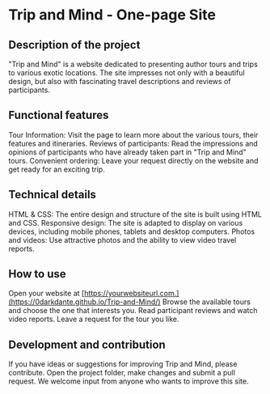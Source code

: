 # Trip and Mind - One-page Site

## Description of the project
"Trip and Mind" is a website dedicated to presenting author tours and trips to various exotic locations. The site impresses not only with a beautiful design, but also with fascinating travel descriptions and reviews of participants.

## Functional features
Tour Information: Visit the page to learn more about the various tours, their features and itineraries.
Reviews of participants: Read the impressions and opinions of participants who have already taken part in "Trip and Mind" tours.
Convenient ordering: Leave your request directly on the website and get ready for an exciting trip.

## Technical details
HTML & CSS: The entire design and structure of the site is built using HTML and CSS.
Responsive design: The site is adapted to display on various devices, including mobile phones, tablets and desktop computers.
Photos and videos: Use attractive photos and the ability to view video travel reports.

## How to use
Open your website at [https://yourwebsiteurl.com.](https://0darkdante.github.io/Trip-and-Mind/)
Browse the available tours and choose the one that interests you.
Read participant reviews and watch video reports.
Leave a request for the tour you like.

## Development and contribution
If you have ideas or suggestions for improving Trip and Mind, please contribute. Open the project folder, make changes and submit a pull request. We welcome input from anyone who wants to improve this site.

